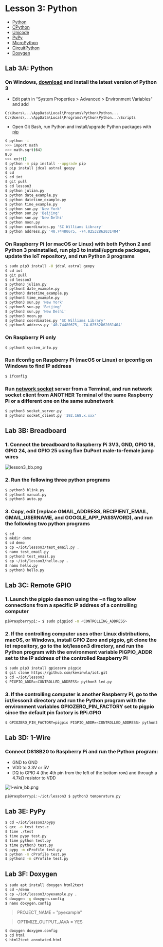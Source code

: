 # Lesson 3: Python

* [Python](https://en.wikipedia.org/wiki/Python_(programming_language))
* [CPython](https://en.wikipedia.org/wiki/CPython)
* [Unicode](https://en.wikipedia.org/wiki/Unicode)
* [PyPy](https://en.wikipedia.org/wiki/PyPy)
* [MicroPython](https://en.wikipedia.org/wiki/MicroPython)
* [CircuitPython](https://en.wikipedia.org/wiki/CircuitPython)
* [Doxygen](https://en.wikipedia.org/wiki/Doxygen)

## Lab 3A: Python

### On Windows, [download](https://www.python.org/downloads/windows/) and install the latest version of Python 3
* Edit path in "System Properties > Advanced > Environment Variables" and add 
```sh  
C:\Users\...\AppData\Local\Programs\Python\Python... 
C:\Users\...\AppData\Local\Programs\Python\Python...\Scripts
```
* Open Git Bash, run Python and install/upgrade Python packages with [pip](https://en.wikipedia.org/wiki/Pip_(package_manager)) 
```sh
$ python -i
>>> import math
>>> math.sqrt(64)
8.0
>>> exit()
$ python -m pip install --upgrade pip
$ pip install jdcal astral geopy
$ cd
$ cd iot
$ git pull
$ cd lesson3
$ python julian.py
$ python date_example.py
$ python datetime_example.py
$ python time_example.py
$ python sun.py 'New York'
$ python sun.py 'Beijing'
$ python sun.py 'New Delhi'
$ python moon.py
$ python coordinates.py 'SC Williams Library'
$ python address.py '40.74480675, -74.02532862031404'
```
### On Raspberry Pi (or macOS or Linux) with both Python 2 and Python 3 preinstalled, run pip3 to install/upgrade packages, update the IoT repository, and run Python 3 programs
```sh
$ sudo pip3 install -U jdcal astral geopy
$ cd iot
$ git pull
$ cd lesson3
$ python3 julian.py
$ python3 date_example.py
$ python3 datetime_example.py
$ python3 time_example.py
$ python3 sun.py 'New York'
$ python3 sun.py 'Beijing'
$ python3 sun.py 'New Delhi'
$ python3 moon.py
$ python3 coordinates.py 'SC Williams Library'
$ python3 address.py '40.74480675, -74.02532862031404'
```
### On Raspberry Pi only
```sh
$ python3 system_info.py
```
### Run ifconfig on Raspberry Pi (macOS or Linux) or ipconfig on Windows to find IP address 
```sh
$ ifconfig
```
### Run [network socket](https://en.wikipedia.org/wiki/Network_socket) server from a Terminal, and run network socket client from ANOTHER Terminal of the same Raspberry Pi or a different one on the same subnetwork
```sh
$ python3 socket_server.py
$ python3 socket_client.py '192.168.x.xxx'
```
## Lab 3B: Breadboard

### 1. Connect the breadboard to Raspberry Pi 3V3, GND, GPIO 18, GPIO 24, and GPIO 25 using five DuPont male-to-female jump wires

![lesson3_bb.png](https://github.com/kevinwlu/iot/blob/master/lesson3/lesson3_bb.png)

### 2. Run the following three python programs
```sh
$ python3 blink.py
$ python3 manual.py
$ python3 auto.py
```
### 3. Copy, edit (replace GMAIL_ADDRESS, RECIPIENT_EMAIL, GMAIL_USERNAME, and GOOGLE_APP_PASSWORD), and run the following two python programs
```sh
$ cd
$ mkdir demo
$ cd demo
$ cp ~/iot/lesson3/test_email.py .
$ nano test_email.py
$ python3 test_email.py
$ cp ~/iot/lesson3/hello.py .
$ nano hello.py
$ python3 hello.py
```
## Lab 3C: Remote GPIO

### 1. Launch the pigpio daemon using the −n flag to allow connections from a specific IP address of a controlling computer
```sh
pi@raspberrypi:~ $ sudo pigpiod -n <CONTROLLING_ADDRESS>
```
### 2. If the controlling computer uses other Linux distributions, macOS, or Windows, install GPIO Zero and pigpio, git clone the iot repository, go to the iot/lesson3 directory, and run the Python program with the environment variable PIGPIO_ADDR set to the IP address of the controlled Raspberry Pi
```sh
$ sudo pip3 install gpiozero pigpio
$ git clone https://github.com/kevinwlu/iot.git
$ cd ~/iot/lesson3
$ PIGPIO_ADDR=<CONTROLLED_ADDRESS> python3 led.py
```
### 3. If the controlling computer is another Raspberry Pi, go to the iot/lesson3 directory and run the Python program with the environment variables GPIOZERO_PIN_FACTORY set to pigpio since the default pin factory is RPi.GPIO
```sh
$ GPIOZERO_PIN_FACTORY=pigpio PIGPIO_ADDR=<CONTROLLED_ADDRESS> python3 led.py
```
## Lab 3D: 1-Wire

### Connect DS18B20 to Raspberry Pi and run the Python program:

* GND to GND
* VDD to 3.3V or 5V
* DQ to GPIO 4 (the 4th pin from the left of the bottom row) and through a 4.7kΩ resistor to VDD

![1-wire_bb.png](https://github.com/kevinwlu/iot/blob/master/lesson3/1-wire_bb.png)

```h
pi@raspberrypi:~/iot/lesson3 $ python3 temperature.py
```

## Lab 3E: PyPy
```sh
$ cd ~/iot/lesson3/pypy
$ gcc -o test test.c
$ time ./test
$ time pypy test.py
$ time python test.py
$ time python3 test.py
$ pypy -m cProfile test.py
$ python -m cProfile test.py
$ python3 -m cProfile test.py
```
## Lab 3F: Doxygen
```sh
$ sudo apt install doxygen html2text
$ cd ~/demo
$ cp ~/iot/lesson3/pyexample.py .
$ doxygen -g doxygen.config
$ nano doxygen.config
```
> PROJECT_NAME           = "pyexample"

> OPTIMIZE_OUTPUT_JAVA   = YES
```sh
$ doxygen doxygen.config
$ cd html
$ html2text annotated.html
```
